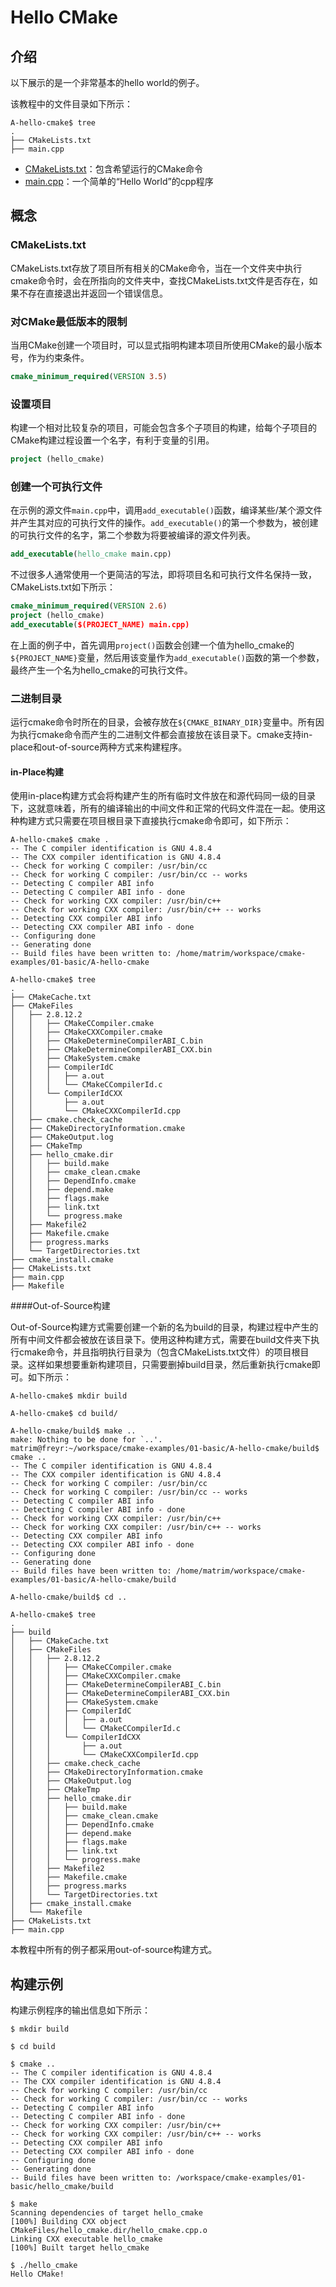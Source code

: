 # Hello CMake

## 介绍

以下展示的是一个非常基本的hello world的例子。

该教程中的文件目录如下所示：

```
A-hello-cmake$ tree
.
├── CMakeLists.txt
├── main.cpp
```

* [CMakeLists.txt](https://github.com/LiYuRio/best-practice-cmake/blob/master/cmake-examples-zh/01-basic/A-hello-cmake/CMakeLists.txt)：包含希望运行的CMake命令
* [main.cpp](https://github.com/LiYuRio/best-practice-cmake/blob/master/cmake-examples-zh/01-basic/A-hello-cmake/main.cpp)：一个简单的“Hello World”的cpp程序

## 概念

### CMakeLists.txt

CMakeLists.txt存放了项目所有相关的CMake命令，当在一个文件夹中执行cmake命令时，会在所指向的文件夹中，查找CMakeLists.txt文件是否存在，如果不存在直接退出并返回一个错误信息。

### 对CMake最低版本的限制

当用CMake创建一个项目时，可以显式指明构建本项目所使用CMake的最小版本号，作为约束条件。

```cmake
cmake_minimum_required(VERSION 3.5)
```

### 设置项目

构建一个相对比较复杂的项目，可能会包含多个子项目的构建，给每个子项目的CMake构建过程设置一个名字，有利于变量的引用。

```cmake
project (hello_cmake)
```

### 创建一个可执行文件

在示例的源文件`main.cpp`中，调用`add_executable()`函数，编译某些/某个源文件并产生其对应的可执行文件的操作。`add_executable()`的第一个参数为，被创建的可执行文件的名字，第二个参数为将要被编译的源文件列表。

```cmake
add_executable(hello_cmake main.cpp)
```

不过很多人通常使用一个更简洁的写法，即将项目名和可执行文件名保持一致，CMakeLists.txt如下所示：

```cmake
cmake_minimum_required(VERSION 2.6)
project (hello_cmake)
add_executable($(PROJECT_NAME) main.cpp)
```

在上面的例子中，首先调用`project()`函数会创建一个值为hello_cmake的`${PROJECT_NAME}`变量，然后用该变量作为`add_executable()`函数的第一个参数，最终产生一个名为hello_cmake的可执行文件。

### 二进制目录

运行cmake命令时所在的目录，会被存放在`${CMAKE_BINARY_DIR}`变量中。所有因为执行cmake命令而产生的二进制文件都会直接放在该目录下。cmake支持in-place和out-of-source两种方式来构建程序。

#### in-Place构建

使用in-place构建方式会将构建产生的所有临时文件放在和源代码同一级的目录下，这就意味着，所有的编译输出的中间文件和正常的代码文件混在一起。使用这种构建方式只需要在项目根目录下直接执行cmake命令即可，如下所示：

```
A-hello-cmake$ cmake .
-- The C compiler identification is GNU 4.8.4
-- The CXX compiler identification is GNU 4.8.4
-- Check for working C compiler: /usr/bin/cc
-- Check for working C compiler: /usr/bin/cc -- works
-- Detecting C compiler ABI info
-- Detecting C compiler ABI info - done
-- Check for working CXX compiler: /usr/bin/c++
-- Check for working CXX compiler: /usr/bin/c++ -- works
-- Detecting CXX compiler ABI info
-- Detecting CXX compiler ABI info - done
-- Configuring done
-- Generating done
-- Build files have been written to: /home/matrim/workspace/cmake-examples/01-basic/A-hello-cmake

A-hello-cmake$ tree
.
├── CMakeCache.txt
├── CMakeFiles
│   ├── 2.8.12.2
│   │   ├── CMakeCCompiler.cmake
│   │   ├── CMakeCXXCompiler.cmake
│   │   ├── CMakeDetermineCompilerABI_C.bin
│   │   ├── CMakeDetermineCompilerABI_CXX.bin
│   │   ├── CMakeSystem.cmake
│   │   ├── CompilerIdC
│   │   │   ├── a.out
│   │   │   └── CMakeCCompilerId.c
│   │   └── CompilerIdCXX
│   │       ├── a.out
│   │       └── CMakeCXXCompilerId.cpp
│   ├── cmake.check_cache
│   ├── CMakeDirectoryInformation.cmake
│   ├── CMakeOutput.log
│   ├── CMakeTmp
│   ├── hello_cmake.dir
│   │   ├── build.make
│   │   ├── cmake_clean.cmake
│   │   ├── DependInfo.cmake
│   │   ├── depend.make
│   │   ├── flags.make
│   │   ├── link.txt
│   │   └── progress.make
│   ├── Makefile2
│   ├── Makefile.cmake
│   ├── progress.marks
│   └── TargetDirectories.txt
├── cmake_install.cmake
├── CMakeLists.txt
├── main.cpp
├── Makefile
```

####Out-of-Source构建

Out-of-Source构建方式需要创建一个新的名为build的目录，构建过程中产生的所有中间文件都会被放在该目录下。使用这种构建方式，需要在build文件夹下执行cmake命令，并且指明执行目录为（包含CMakeLists.txt文件）的项目根目录。这样如果想要重新构建项目，只需要删掉build目录，然后重新执行cmake即可。如下所示：

```
A-hello-cmake$ mkdir build

A-hello-cmake$ cd build/

A-hello-cmake/build$ make ..
make: Nothing to be done for `..'.
matrim@freyr:~/workspace/cmake-examples/01-basic/A-hello-cmake/build$ cmake ..
-- The C compiler identification is GNU 4.8.4
-- The CXX compiler identification is GNU 4.8.4
-- Check for working C compiler: /usr/bin/cc
-- Check for working C compiler: /usr/bin/cc -- works
-- Detecting C compiler ABI info
-- Detecting C compiler ABI info - done
-- Check for working CXX compiler: /usr/bin/c++
-- Check for working CXX compiler: /usr/bin/c++ -- works
-- Detecting CXX compiler ABI info
-- Detecting CXX compiler ABI info - done
-- Configuring done
-- Generating done
-- Build files have been written to: /home/matrim/workspace/cmake-examples/01-basic/A-hello-cmake/build

A-hello-cmake/build$ cd ..

A-hello-cmake$ tree
.
├── build
│   ├── CMakeCache.txt
│   ├── CMakeFiles
│   │   ├── 2.8.12.2
│   │   │   ├── CMakeCCompiler.cmake
│   │   │   ├── CMakeCXXCompiler.cmake
│   │   │   ├── CMakeDetermineCompilerABI_C.bin
│   │   │   ├── CMakeDetermineCompilerABI_CXX.bin
│   │   │   ├── CMakeSystem.cmake
│   │   │   ├── CompilerIdC
│   │   │   │   ├── a.out
│   │   │   │   └── CMakeCCompilerId.c
│   │   │   └── CompilerIdCXX
│   │   │       ├── a.out
│   │   │       └── CMakeCXXCompilerId.cpp
│   │   ├── cmake.check_cache
│   │   ├── CMakeDirectoryInformation.cmake
│   │   ├── CMakeOutput.log
│   │   ├── CMakeTmp
│   │   ├── hello_cmake.dir
│   │   │   ├── build.make
│   │   │   ├── cmake_clean.cmake
│   │   │   ├── DependInfo.cmake
│   │   │   ├── depend.make
│   │   │   ├── flags.make
│   │   │   ├── link.txt
│   │   │   └── progress.make
│   │   ├── Makefile2
│   │   ├── Makefile.cmake
│   │   ├── progress.marks
│   │   └── TargetDirectories.txt
│   ├── cmake_install.cmake
│   └── Makefile
├── CMakeLists.txt
├── main.cpp
```

本教程中所有的例子都采用out-of-source构建方式。

## 构建示例

构建示例程序的输出信息如下所示：

```
$ mkdir build

$ cd build

$ cmake ..
-- The C compiler identification is GNU 4.8.4
-- The CXX compiler identification is GNU 4.8.4
-- Check for working C compiler: /usr/bin/cc
-- Check for working C compiler: /usr/bin/cc -- works
-- Detecting C compiler ABI info
-- Detecting C compiler ABI info - done
-- Check for working CXX compiler: /usr/bin/c++
-- Check for working CXX compiler: /usr/bin/c++ -- works
-- Detecting CXX compiler ABI info
-- Detecting CXX compiler ABI info - done
-- Configuring done
-- Generating done
-- Build files have been written to: /workspace/cmake-examples/01-basic/hello_cmake/build

$ make
Scanning dependencies of target hello_cmake
[100%] Building CXX object CMakeFiles/hello_cmake.dir/hello_cmake.cpp.o
Linking CXX executable hello_cmake
[100%] Built target hello_cmake

$ ./hello_cmake
Hello CMake!
```